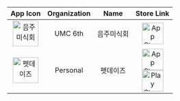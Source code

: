 <div align="center">

| App Icon | Organization | Name | Store Link |
|:---:|:---:|:---:|:---:|
| <img width="60" src="https://github.com/user-attachments/assets/8df15ec5-b5cf-4488-a142-3719add6b121" alt="음주미식회"> | UMC 6th | 음주미식회 | <a href="https://apps.apple.com/kr/app/%EC%9D%8C%EC%A3%BC%EB%AF%B8%EC%8B%9D%ED%9A%8C/id6737059933"><img height="50" src="https://raw.githubusercontent.com/zzikbu/PetDays/main/readme_assets/app_store.png" alt="App Store"></a> |
| <img width="60" src="https://github.com/user-attachments/assets/17fc9f2c-4d0a-4353-9a78-fdc815f2f80b" alt="펫데이즈"> | Personal | 펫데이즈 | <a href="https://apps.apple.com/kr/app/%ED%8E%AB%EB%8D%B0%EC%9D%B4%EC%A6%88/id6738037038"><img height="50" src="https://raw.githubusercontent.com/zzikbu/PetDays/main/readme_assets/app_store.png" alt="App Store"></a><br><a href="https://play.google.com/store/apps/details?id=com.devmoichi.petdays"><img height="50" src="https://raw.githubusercontent.com/zzikbu/PetDays/main/readme_assets/play_store.png" alt="Play Store"></a> |

</div>
